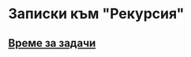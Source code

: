 # Записки към "Рекурсия"

## [Време за задачи](https://github.com/vasilzahariev/IP-Practicum-Tasks/tree/main/Week%2010%20-%20Recursion/Tasks.md)